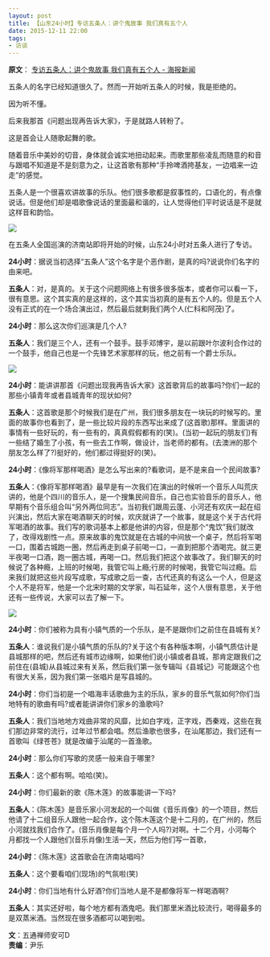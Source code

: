 ```yaml
---
layout: post
title: 【山东24小时】专访五条人：讲个鬼故事 我们真有五个人
date: 2015-12-11 22:00
tags:
- 访谈
---
```

**原文**：
[专访五条人：讲个鬼故事 我们真有五个人 - 海报新闻](https://w.dzwww.com/p/290879.html)

五条人的名字已经知道很久了。然而一开始听五条人的时候，我是拒绝的。

因为听不懂。

后来我那首《问题出现再告诉大家》，于是就路人转粉了。

这是首会让人随歌起舞的歌。

随着音乐中美妙的切音，身体就会诚实地扭动起来。而歌里那些凌乱而随意的和音与跟唱不知道是不是刻意为之，让这首歌有那种“手拎啤酒挎基友，一边唱来一边走”的感觉。

五条人是一个很喜欢讲故事的乐队。他们很多歌都是叙事性的，口语化的，有点像说话。但是他们却是唱歌像说话的里面最和谐的，让人觉得他们平时说话是不是就这样音和韵恰。

![](https://appimg.dzwww.com/2015/1211/20151211074900940.jpg)

在五条人全国巡演的济南站即将开始的时候，山东24小时对五条人进行了专访。

**24小时**：据说当初选择“五条人”这个名字是个恶作剧，是真的吗?说说你们名字的由来吧。

**五条人**：对，是真的。关于这个问题网络上有很多很多版本，或者你可以看一下，很有意思。这个其实真的是这样的，这个其实当初真的是有五个人的。但是五个人没有正式的在一个场合演出过，然后最后就剩我们两个人(仁科和阿茂)了。

**24小时**：那么这次你们巡演是几个人?

**五条人**：我们是三个人，还有一个鼓手。鼓手邓博宇，是以前跟叶尔波利合作过的一个鼓手，他自己也是一个先锋艺术家那样的玩，他之前有一个爵士乐队。

![](https://appimg.dzwww.com/2015/1211/20151211073310793.jpg)

**24小时**：能讲讲那首《问题出现我再告诉大家》这首歌背后的故事吗?你们一起的那些小镇青年或者县城青年的现状如何?

**五条人**：这首歌是那个时候我们是在广州，我们很多朋友在一块玩的时候写的。里面的故事你也看到了，是一些比较片段的东西写出来成了(这首歌)那样。里面讲的事情有一些好玩的，有一些有的，真真假假都有的(笑)。(当初一起玩的朋友们)有一些结了婚生了小孩，有一些去工作啊，做设计，当老师的都有。(去澳洲的那个朋友怎么样了?)挺好的，他们都过得挺好的(笑)。

**24小时**：《像将军那样喝酒》是怎么写出来的?看歌词，是不是来自一个民间故事?

**五条人**：《像将军那样喝酒》最早是有一次我们在演出的时候听一个音乐人叫荒庆讲的，他是个四川的音乐人，是一个搜集民间音乐，自己也实验音乐的音乐人，他早期有个音乐组合叫“另外两位同志”。当初我们跟周云蓬、小河还有欢庆一起在绍兴演出，然后大家在喝酒聊天的时候，欢庆就讲了一个故事，就是这个关于古代将军喝酒的故事。我们写的歌词基本上都是他讲的内容，但是那个“鬼饮”我们就改了，改得戏剧性一点。原来故事的鬼饮就是在古城的中间放一个桌子，然后将军喝一口，围着古城跑一圈，然后再走到桌子前喝一口，一直到把那个酒喝完。就三更半夜喝一口酒，跑一圈古城，再喝一口。然后我们把这个故事改了。我们聊天的时候说了各种瘾，上班的时候喝，我管它叫上瘾;行房的时候喝，我管它叫过瘾。后来我们就把这些片段写成歌，写成歌之后一查，古代还真的有这么一个人，但是这个人不是将军，他是一个北宋时期的文学家，叫石延年，这个人很有意思，关于他还有一些传说，大家可以去了解一下。

![](https://appimg.dzwww.com/2015/1211/20151211073150463.jpg)

**24小时**：你们被称为具有小镇气质的一个乐队，是不是跟你们之前住在县城有关?

**五条人**：谁说我们是小镇气质的乐队的?关于这个有各种版本啊，小镇气质估计是县城那样的吧，然后还有城市边缘啊，如果他们说小镇或者县城，那肯定跟我们之前住在(县城)从县城过来有关系，然后我们第一张专辑叫《县城记》可能跟这个也有很大关系，因为我们第一张唱片是写县城的。

**24小时**：你们当初是一个唱海丰话歌曲为主的乐队，家乡的音乐气氛如何?你们当地特有的歌曲有吗?或者能讲讲你们家乡的渔歌吗?

**五条人**：我们当地地方戏曲非常的风靡，比如白字戏，正字戏，西秦戏，这些在我们那边非常的流行，过年过节都会唱。然后渔歌也很多，在汕尾那边，我们还有一首歌叫《绿苍苍》就是改编于汕尾的一首渔歌。

**24小时**：那么你们写歌的灵感一般来自于哪里?

**五条人**：这个都有啊。哈哈(笑)。

**24小时**：你们最新的歌《陈木莲》的故事能讲一下吗?

**五条人**：《陈木莲》是音乐家小河发起的一个叫做《音乐肖像》的一个项目，然后他请了十二组音乐人跟他一起合作，这个陈木莲这个是十二月的，在广州的，然后小河就找我们合作了。(音乐肖像是每个月一个人吗?)对啊。十二个月，小河每个月都找一个人跟他们(音乐肖像)生活一天，然后为他们写一首歌，

**24小时**：《陈木莲》这首歌会在济南站唱吗?

**五条人**：这个要看咱们(现场)的气氛啦(笑)

**24小时**：你们当地有什么好酒?你们当地人是不是都像将军一样喝酒啊?

**五条人**：其实还好啦，每个地方都有酒鬼吧。我们那里米酒比较流行，喝得最多的是双蒸米酒。当然现在很多酒都可以喝到啦。

**文**：五通禅师安可D   
**责编**：尹乐
